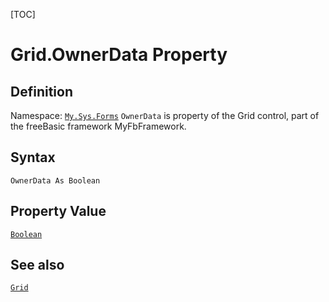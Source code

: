 [TOC]
# Grid.OwnerData Property

## Definition
Namespace: [`My.Sys.Forms`](My.Sys.Forms.md)
`OwnerData` is property of the Grid control, part of the freeBasic framework MyFbFramework.
## Syntax
```freeBasic
OwnerData As Boolean
```
## Property Value
[`Boolean`]("https://www.freebasic.net/wiki/KeyPgBoolean")
## See also
[`Grid`](Grid.md)
